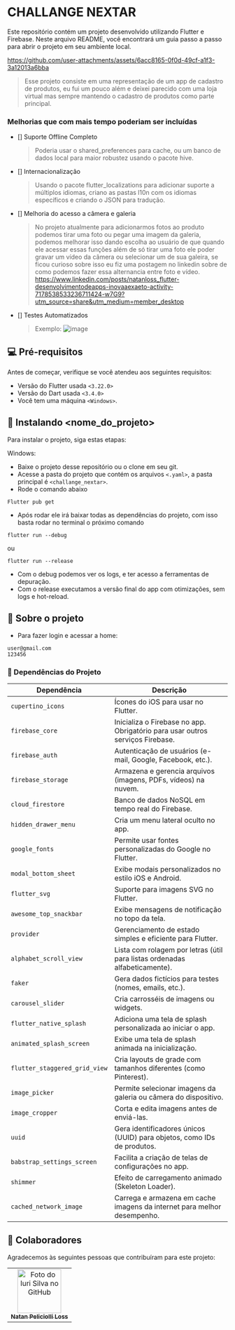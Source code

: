 # CHALLANGE NEXTAR
Este repositório contém um projeto desenvolvido utilizando Flutter e Firebase. Neste arquivo README, você encontrará um guia passo a passo para abrir o projeto em seu ambiente local.

https://github.com/user-attachments/assets/6acc8165-0f0d-49cf-a1f3-3a12013a6bba

> Esse projeto consiste em uma representação de um app de cadastro de produtos, eu fui um pouco além e deixei parecido com uma loja virtual mas sempre mantendo o cadastro de produtos como parte principal.

### Melhorias que com mais tempo poderiam ser incluídas

- [] Suporte Offline Completo
  > Poderia usar o shared_preferences para cache, ou um banco de dados local para maior robustez usando o pacote hive.
- [] Internacionalização
  > Usando o pacote flutter_localizations para adicionar suporte a múltiplos idiomas, criano as pastas l10n com os idiomas específicos e criando o JSON para tradução.
- [] Melhoria do acesso a câmera e galeria
  > No projeto atualmente para adicionarmos fotos ao produto podemos tirar uma foto ou pegar uma imagem da galeria, podemos melhorar isso dando escolha ao usuário de que quando ele acessar essas funções além de só tirar uma foto ele poder gravar um vídeo da câmera ou selecionar um de sua galeira, se ficou curioso sobre isso eu fiz uma postagem no linkedin sobre de como podemos fazer essa alternancia entre foto e vídeo. https://www.linkedin.com/posts/natanloss_flutter-desenvolvimentodeapps-inovaaexaeto-activity-7178538533236711424-w7G9?utm_source=share&utm_medium=member_desktop
- [] Testes Automatizados
  > Exemplo: 
![image](https://github.com/user-attachments/assets/c42eccef-9a5a-4619-8299-26b150ee7658)

## 💻 Pré-requisitos

Antes de começar, verifique se você atendeu aos seguintes requisitos:

- Versão do Flutter usada `<3.22.0>`
- Versão do Dart usada `<3.4.0>`
- Você tem uma máquina `<Windows>`.

## 🚀 Instalando <nome_do_projeto>

Para instalar o projeto, siga estas etapas:

Windows:
- Baixe o projeto desse repositório ou o clone em seu git.
- Acesse a pasta do projeto que contém os arquivos `<.yaml>`, a pasta principal é `<challange_nextar>`.
- Rode o comando abaixo
```
Flutter pub get
```
- Após rodar ele irá baixar todas as dependências do projeto, com isso basta rodar no terminal o próximo comando
```
flutter run --debug	
```
ou 
```
flutter run --release
```
- Com o debug podemos ver os logs, e ter acesso a ferramentas de depuração.
- Com o release executamos a versão final do app com otimizações, sem logs e hot-reload.

## 🧠​ Sobre o projeto

- Para fazer login e acessar a home:
```
user@gmail.com
123456
```

### 📌 Dependências do Projeto

| **Dependência** | **Descrição** |
|--------------|--------------|
| `cupertino_icons` | Ícones do iOS para usar no Flutter. |
| `firebase_core` | Inicializa o Firebase no app. Obrigatório para usar outros serviços Firebase. |
| `firebase_auth` | Autenticação de usuários (e-mail, Google, Facebook, etc.). |
| `firebase_storage` | Armazena e gerencia arquivos (imagens, PDFs, vídeos) na nuvem. |
| `cloud_firestore` | Banco de dados NoSQL em tempo real do Firebase. |
| `hidden_drawer_menu` | Cria um menu lateral oculto no app. |
| `google_fonts` | Permite usar fontes personalizadas do Google no Flutter. |
| `modal_bottom_sheet` | Exibe modais personalizados no estilo iOS e Android. |
| `flutter_svg` | Suporte para imagens SVG no Flutter. |
| `awesome_top_snackbar` | Exibe mensagens de notificação no topo da tela. |
| `provider` | Gerenciamento de estado simples e eficiente para Flutter. |
| `alphabet_scroll_view` | Lista com rolagem por letras (útil para listas ordenadas alfabeticamente). |
| `faker` | Gera dados fictícios para testes (nomes, emails, etc.). |
| `carousel_slider` | Cria carrosséis de imagens ou widgets. |
| `flutter_native_splash` | Adiciona uma tela de splash personalizada ao iniciar o app. |
| `animated_splash_screen` | Exibe uma tela de splash animada na inicialização. |
| `flutter_staggered_grid_view` | Cria layouts de grade com tamanhos diferentes (como Pinterest). |
| `image_picker` | Permite selecionar imagens da galeria ou câmera do dispositivo. |
| `image_cropper` | Corta e edita imagens antes de enviá-las. |
| `uuid` | Gera identificadores únicos (UUID) para objetos, como IDs de produtos. |
| `babstrap_settings_screen` | Facilita a criação de telas de configurações no app. |
| `shimmer` | Efeito de carregamento animado (Skeleton Loader). |
| `cached_network_image` | Carrega e armazena em cache imagens da internet para melhor desempenho. |

## 🤝 Colaboradores

Agradecemos às seguintes pessoas que contribuíram para este projeto:

<table>
  <tr>
    <td align="center">
      <a href="#" title="defina o título do link">
        <img src="https://avatars3.githubusercontent.com/u/31936044" width="100px;" alt="Foto do Iuri Silva no GitHub"/><br>
        <sub>
          <b>Natan Peliciolli Loss</b>
        </sub>
      </a>
    </td>
  </tr>
</table>
